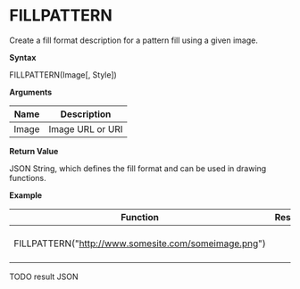 # FILLPATTERN

Create a fill format description for a pattern fill using a given image.

**Syntax**

FILLPATTERN(Image\[, Style\])

**Arguments**

| Name  | Description      |
|-------|------------------|
| Image | Image URL or URI |

**Return Value**

JSON String, which defines the fill format and can be used in drawing
functions.

**Example**

| Function                                               | Result | Comment               |
|--------------------------------------------------------|--------|-----------------------|
| FILLPATTERN("<http://www.somesite.com/someimage.png>") |        | Draw an image pattern |

TODO result JSON
